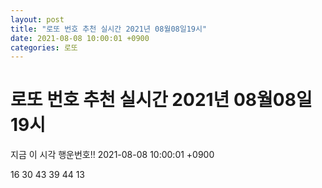 ```yaml
---
layout: post
title: "로또 번호 추천 실시간 2021년 08월08일19시"
date: 2021-08-08 10:00:01 +0900
categories: 로또
---
```


# 로또 번호 추천 실시간 2021년 08월08일19시

지금 이 시각 행운번호!! 2021-08-08 10:00:01 +0900

 16  30  43  39  44  13 

